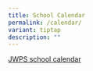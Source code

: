 ```yaml
---
title: School Calendar
permalink: /calendar/
variant: tiptap
description: ""
---
```

<p><a href="https://calendar.google.com/calendar/embed?src=moe.edu.sg_jbuvcik6voqfojtm7t5b5fm41o%40group.calendar.google.com&amp;ctz=Asia%2FSingapore" rel="noopener noreferrer nofollow" target="_blank">JWPS school calendar</a>
</p>